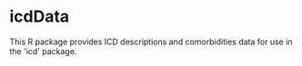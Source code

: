 # icdData

This R package provides ICD descriptions and comorbidities data for use in the 'icd' package.

